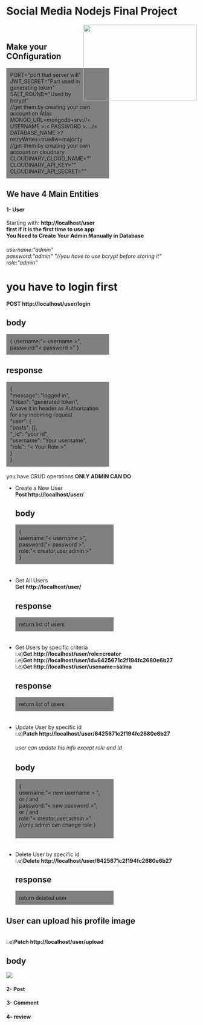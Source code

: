 # Social Media Nodejs Final Project 
<img align="right" width=300px height=200px src="https://cdn.freebiesupply.com/logos/thumbs/2x/nodejs-1-logo.png">
<br>
<h2>Make your COnfiguration </h2>
<div  style="background-color: gray; width:50% ;padding:10px">
    PORT="port that server will"
    <br>
    JWT_SECRET="Part used in generating token"
    <br>
    SALT_ROUND="Used by bcrypt"
    <br>
    //get them by creating your own account on Atlas<br>
    MONGO_URL=mongodb+srv://< USERNAME >:< PASSWORD >..../< DATABASE_NAME >?retryWrites=true&w=majority
    <br>
    //get them by creating your own account on cloudnary <br>
    CLOUDINARY_CLOUD_NAME=""
    <br>
    CLOUDINARY_API_KEY=""
    <br>
    CLOUDINARY_API_SECRET=""
    <br>
</div>

<h2> We have 4 Main Entities </h2>
<h4>1- User </h4>
Starting with:
<b>http://localhost/user </b><br>
<b> first if it is the first time to use app</b> <br>
<b> You Need to Create Your Admin Manually in Database</b>
<h6>
    username:"admin"<br>
    password:"admin" "//you have to use bcrypt before storing it"<br>
    role:"admin"
</h6>
<h1>you have to login first</h1>
<b>POST http://localhost/user/login </b>
<h2>body</h2>
<div  style="background-color: gray; width:50% ;padding:10px">
    {
        username:"< username >",
        password:"< password >"
    }
    <br>
</div>
<h2>response</h2>
<div  style="background-color: gray; width:50% ;padding:10px">
{ <br>
    "message": "logged in", <br>
    "token": "generated token", <br> // save it in header as Authorization for any incoming request  <br>
    "user": { <br>
        "posts": [], <br>
        "_id": "your id", <br>
        "username": "Your username",<br>
        "role": "< Your Role >"<br>
    }<br>
}
    <br>
</div>
<br>
you have CRUD operations <b> ONLY ADMIN CAN DO</b>
<ul>
<li> Create a New User <br><b>Post http://localhost/user/ </b><br>
<h2>body</h2>
<div  style="background-color: gray; width:50% ;padding:10px">
    {<br>
        username:"< username >",<br>
        password:"< password >",<br>
        role:"< creator,user,admin >"<br>
    }
    <br>
</div>
</li>
<br>    <br>
<li> Get All Users <br><b>Get http://localhost/user/ </b><br>
<h2>response</h2>
<div  style="background-color: gray; width:50% ;padding:10px">
    return list of users
    <br>
</div>
</li>
<br>    <br>
<li> Get Users by specific criteria <br>i.e)<b>Get http://localhost/user/role=creator </b><br>
i.e)<b>Get http://localhost/user/id=6425671c2f194fc2680e6b27 </b><br>
i.e)<b>Get http://localhost/user/usename=salma </b><br>
<h2>response</h2>
<div  style="background-color: gray; width:50% ;padding:10px">
    return list of users
    <br>
</div>
</li>
<br>    <br>
<li> Update User by specific id <br>i.e)<b>Patch http://localhost/user/6425671c2f194fc2680e6b27 </b><br>
<h6>user can update his info except role and id</h6>
<h2>body</h2>
<div  style="background-color: gray; width:50% ;padding:10px">
 {<br>
        username:"< new username > ",<br>or / and <br>
        password:"< new password >",<br> or / and <br>
        role:"< creator,user,admin >"<br> //only admin can change role
    }
    <br>    <br>
</div>
</li>
<br>    <br>
<li> Delete User by specific id <br>i.e)<b>Delete http://localhost/user/6425671c2f194fc2680e6b27 </b><br>
<h2>response</h2>
<div  style="background-color: gray; width:50% ;padding:10px">
    return deleted user
    <br>
</div>
</li>
</ul>
<h2>User can upload his profile image </h2>
<br>i.e)<b>Patch http://localhost/user/upload </b><br>
<h2>body</h2>
<img src="https://res.cloudinary.com/db3cu22uy/image/upload/v1680174942/ddd_t8sixh.png">
<h4>2- Post </h4>
<h4>3- Comment </h4>
<h4>4- review </h4>